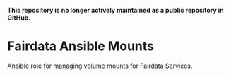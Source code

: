 **This repository is no longer actively maintained as a public repository in GitHub.**

# Fairdata Ansible Mounts

Ansible role for managing volume mounts for Fairdata Services.
